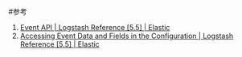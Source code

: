 




#参考
1. [Event API | Logstash Reference [5.5] | Elastic ](https://www.elastic.co/guide/en/logstash/current/event-api.html)
2. [Accessing Event Data and Fields in the Configuration | Logstash Reference [5.5] | Elastic ](https://www.elastic.co/guide/en/logstash/current/event-dependent-configuration.html#logstash-config-field-references)
